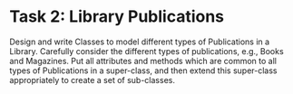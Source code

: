 <h1>Task 2: Library Publications</h1>

Design and write Classes to model different types of Publications in a Library.  Carefully consider the different types of publications, e.g., Books and Magazines.   Put all attributes and methods which are common to all types of Publications in a super-class, and then extend this super-class appropriately to create a set of sub-classes.  
